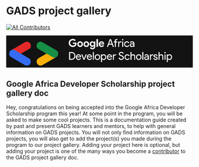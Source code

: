 # GADS project gallery

[![All Contributors](https://img.shields.io/badge/all_contributors-3-orange.svg?style=flat-square)](https://github.com/gads-projects/doc/blob/main/contributor.md) 

![](.gitbook/assets/google-africa-developer-scholarship-gads-program-2020-1-1-.png)

## Google Africa Developer Scholarship project gallery doc

Hey, congratulations on being accepted into the Google Africa Developer Scholarship program this year! At some point in the program, you will be asked to make some cool projects. This is a documentation guide created by past and present GADS learners and mentors, to help with general information on GADS projects. You will not only find information on GADS projects, you will also get to add the project\(s\) you made during the program to our project gallery. Adding your project here is optional, but adding your project is one of the many ways you become a [contributor](https://github.com/gads-projects/doc/blob/main/contributor.md) to the GADS project gallery doc.

